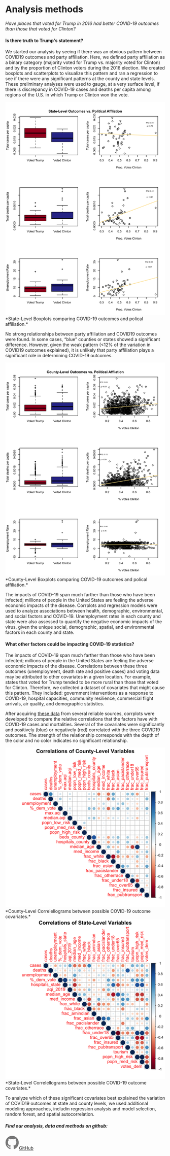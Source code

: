 
# Analysis methods

*Have places that voted for Trump in 2016 had better COVID-19 outcomes than those that voted for Clinton?*

#### Is there truth to Trump's statement? 

We started our analysis by seeing if there was an obvious pattern between COVID19 outcomes and party affiliation. Here, we defined party affiliation as a binary category (majority voted for Trump vs. majority voted for Clinton) and by the proportion of Clinton voters during the 2016 election. We created boxplots and scatterplots to visualize this pattern and ran a regression to see if there were any significant patterns at the county and state levels. These preliminary analyses were used to gauge, at a very surface level, if there is discrepancy in COVID-19 cases and deaths per capita among regions of the U.S. in which Trump or Clinton won the vote.

<img src="images/statelvlcovid_sumplots.png" class="img-responsive" alt=""> 
*State-Level Boxplots comparing COVID-19 outcomes and polical affiliation.*

No strong relationships between party affiliation and COVID19 outcomes were found. In some cases, “blue” counties or states showed a significant difference. However, given the weak pattern (<12% of the variation in COVID19 outcomes explained), it is unlikely that party affiliation plays a significant role in determining COVID-19 outcomes.

<img src="images/cntylvlcovid_sumplots.png" class="img-responsive" alt="">
*County-Level Boxplots comparing COVID-19 outcomes and polical affiliation.*

The impacts of COVID-19 span much farther than those who have been infected; millions of people in the United States are feeling the adverse economic impacts of the disease. Corrplots and regression models were used to analyze associations between health, demographic, environmental, and social factors and COVID-19. Unemployment rates in each county and state were also assessed to quantify the negative economic impacts of the virus, given the unique social, demographic, spatial, and environmental factors in each county and state.

#### What other factors could be impacting COVID-19 statistics? 

The impacts of COVID-19 span much farther than those who have been infected; millions of people in the United States are feeling the adverse economic impacts of the disease. Correlations between these three outcomes (unemployment, death rate and positive cases) and voting data may be attributed to other covariates in a given location. For example, states that voted for Trump tended to be more rural than those that voted for Clinton. Therefore, we collected a dataset of covariates that might cause this pattern. They included: government interventions as a response to COVID-19, hospital capacities, community resilience, commercial flight arrivals, air quality, and demographic statistics.

After acquiring [these data](https://pages.github.ncsu.edu/chaedri/Data-Challenge-GIS713/data) from several reliable sources, corrplots were developed to compare the relative correlations that the factors have with COVID-19 cases and mortalities. Several of the covariates were significantly and positively (blue) or negatively (red) correlated with the three COVID19 outcomes. The strength of the relationship corresponds with the depth of the color and no color indicates no significant relationship.

<img src="images/countylevelcorr.png" class="img-responsive" alt="">
*County-Level Correlellograms between possible COVID-19 outcome covariates.*

<img src="images/statelevelcorr.png" class="img-responsive" alt="">
*State-Level Correlellograms between possible COVID-19 outcome covariates.*

To analyze which of these significant covariates best explained the variation of COVID19 outcomes at state and county levels, we used additional modeling approaches, includin regression analysis and model selection, random forest, and spatial autocorrelation.

##### Find our analysis, data and methods on github: 
<img src="images/octocat.svg" class="img-responsive" alt="">[GitHub](https://github.ncsu.edu/chaedri/Data-Challenge-GIS713)
